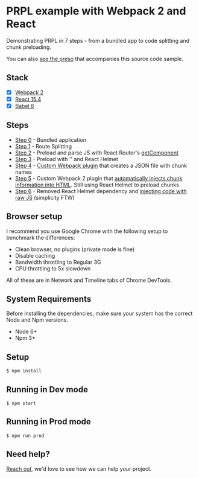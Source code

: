 # PRPL example with Webpack 2 and React

Demonstrating PRPL in 7 steps - from a bundled app to code splitting and chunk preloading. 

You can also [see the preso](http://www.slideshare.net/grgur/prpl-pattern-with-webpack-and-react) that accompanies this source code sample. 

## Stack

- [x] [Webpack 2](https://webpack.github.io)
- [x] [React 15.4](https://facebook.github.io/react/)
- [x] [Babel 6](https://babeljs.io/)

## Steps
* [Step 0](https://github.com/ModusCreateOrg/react-dynamic-route-loading-es6/tree/steps/0-bundled-up) - Bundled application
* [Step 1](https://github.com/ModusCreateOrg/react-dynamic-route-loading-es6/tree/steps/01-route-splitting) - Route Splitting
* [Step 2](https://github.com/ModusCreateOrg/react-dynamic-route-loading-es6/tree/steps/2-preload-and-preexecute) - Preload and parse JS with React Router's [getComponent](https://github.com/ModusCreateOrg/react-dynamic-route-loading-es6/blob/steps/2-preload-and-preexecute/client/containers/App/index.js#L6)
* [Step 3](https://github.com/ModusCreateOrg/react-dynamic-route-loading-es6/tree/steps/3-preload-no-execute) - Preload with '<link rel=preload />' and React Helmet
* [Step 4](https://github.com/ModusCreateOrg/react-dynamic-route-loading-es6/tree/steps/4-automatic-preload) - [Custom Webpack plugin](https://github.com/ModusCreateOrg/react-dynamic-route-loading-es6/blob/steps/4-automatic-preload/webpack.config.js#L43) that creates a JSON file with chunk names
* [Step 5](https://github.com/ModusCreateOrg/react-dynamic-route-loading-es6/tree/steps/5-injected-chunk-names) - Custom Webpack 2 plugin that [automatically injects chunk information into HTML](https://github.com/ModusCreateOrg/react-dynamic-route-loading-es6/blob/steps/5-injected-chunk-names/webpack.config.js#L46). Still using React Helmet to preload chunks
* [Step 6](https://github.com/ModusCreateOrg/react-dynamic-route-loading-es6/tree/steps/6-no-helmet-scripttags) - Removed React Helmet dependency and [injecting code with raw JS](https://github.com/ModusCreateOrg/react-dynamic-route-loading-es6/blob/steps/6-no-helmet-scripttags/client/containers/App/index.js#L8) (simplicity FTW)

## Browser setup
I recommend you use Google Chrome with the following setup to benchmark the differences:
* Clean browser, no plugins (private mode is fine) 
* Disable caching
* Bandwidth throttling to Regular 3G
* CPU throttling to 5x slowdown

All of these are in Network and Timeline tabs of Chrome DevTools.  

## System Requirements
Before installing the dependencies, make sure your system has the correct Node and Npm versions.

- Node 6+
- Npm 3+

## Setup

```
$ npm install
```

## Running in Dev mode

```
$ npm start
```

## Running in Prod mode

```
$ npm run prod
```

## Need help?
[Reach out](https://moduscreate.com), we'd love to see how we can help your project. 
